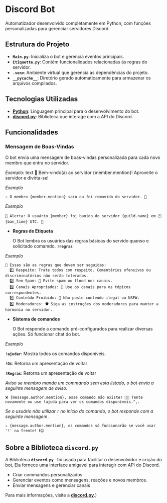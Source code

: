 # Discord Bot

Automatizador desenvolvido completamente em Python, com funções personalizadas para gerenciar servidores Discord.

## Estrutura do Projeto

- **`Main.py`**: Inicializa o bot e gerencia eventos principais.
- **`Etiquette.py`**: Contém funcionalidades relacionadas às regras do servidor.
- **`.venv`**: Ambiente virtual que gerencia as dependências do projeto.
- **`__pycache__`**: Diretório gerado automaticamente para armazenar os arquivos compilados.

## Tecnologias Utilizadas 

- **[Python](https://www.python.org/)**: Linguagem principal para o desenvolvimento do bot.
- **[discord.py](https://discordpy.readthedocs.io/)**: Biblioteca que interage com a API do Discord.

## Funcionalidades

### Mensagem de Boas-Vindas
O bot envia uma mensagem de boas-vindas personalizada para cada novo membro que entra no servidor.

*Exemplo*:
text
🎉 Bem-vindo(a) ao servidor {member.mention}! Aproveite o servidor e divirta-se!

 *Exemplo* 

    ⚠️ O membro {member.mention} saiu ou foi removido do servidor. 🚪  

 *Exemplo* 
 
    🚨 Alerta: O usuário {member} foi banido do servidor {guild.name} em 🕒 {ban_time} UTC. 🚫 


- **Regras de Etiqueta**

    O Bot lembra os usuários das regras básicas do servido quanso e solicitado comamdo. **`!regras`**

*Exemplo*   

    📜 Essas são as regras que devem ser seguidas:
      1️⃣ Respeito: Trate todos com respeito. Comentários ofensivos ou discriminatórios não serão tolerados.
      2️⃣ Sem Spam: 🚫 Evite spam ou flood nos canais.
      3️⃣ Canais Apropriados: 📂 Use os canais para os tópicos correspondentes.
      4️⃣ Conteúdo Proibido: 🚷 Não poste conteúdo ilegal ou NSFW.
      5️⃣ Moderadores: 🛡️ Siga as instruções dos moderadores para manter a harmonia no servidor. 

- **Sistema de comandos**
 
    O Bot responde a comando pré-configurados para realizar diversas ações. Só funcionar chat do bot.

*Exemplo*

   **`!ajudar`**: Mostra todos os comandos disponíveis.

   **`!Oi`**: Retorna um  apresentação de voltar
   
   **`!Regras`**: Retorna um  apresentação de voltar


*Aviso se membro manda um commando sem esta listado,  o bot envia a seguinte mensagem de aviso.*

    ❌ {message.author.mention}, esse comando não existe! 🤔💡 Tente novamente ou use !ajuda para ver os comandos disponíveis.",.

*Se o usuário não utilizar **`!`** no início do comando, o bot responde com a seguinte mensagem  .*
    
    ⚠️ {message.author.mention}, os comandos só funcionarão se você usar '!' na frente! ❗😊

## Sobre a Biblioteca **`discord.py`**
 A Biblioteca **`discord.py `** foi usada para facilitar o desenvolvidor e crição do bot, Ela fornece uma interface amigavel para interagir com API do Discord.

 - Criar commandos personalizados
 - Gerenciar eventos como mensagens, reações e novos membros.
 - Enviar mensagens e gerenciar canais

 Para mais informações, visite a **[discord.py](https://discordpy.readthedocs.io/)**.)
